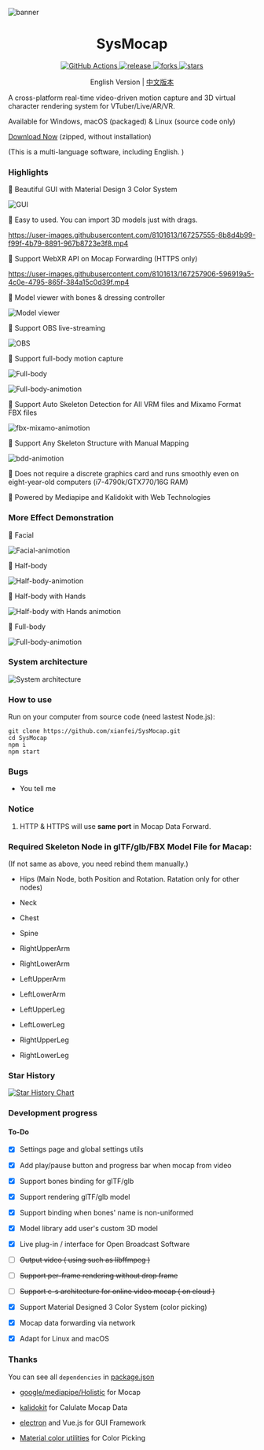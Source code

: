 ![banner](https://user-images.githubusercontent.com/8101613/172903631-e9610e0b-ed46-4c8c-a3f9-3a098265f820.png)

<h1 align="center">
SysMocap
</h1>

<p align="center">
<a href="https://github.com/xianfei/SysMocap/actions" target="_blank">
<img src="https://github.com/xianfei/SysMocap/actions/workflows/main.yml/badge.svg" alt="GitHub Actions" />
</a>
<a href="https://github.com/xianfei/SysMocap/releases" target="_blank">
<img src="https://badgen.net/github/release/xianfei/SysMocap?color=cyan" alt="release" />
</a>
<a href="#" target="_blank">
<img src="https://badgen.net/github/forks/xianfei/SysMocap" alt="forks" />
</a>
<a href="#" target="_blank">
<img src="https://badgen.net/github/stars/xianfei/SysMocap?color=yellow" alt="stars" />
</a>

</p>

<p align="center">
English Version | <a href="./README.zh-cn.md">中文版本</a> 
</p>

A cross-platform real-time video-driven motion capture and 3D virtual character rendering system for VTuber/Live/AR/VR.

Available for Windows, macOS (packaged) & Linux (source code only)

[Download Now](https://github.com/xianfei/SysMocap/releases) (zipped, without installation)

(This is a multi-language software, including English. )

### Highlights

🌟 Beautiful GUI with Material Design 3 Color System

![GUI](https://user-images.githubusercontent.com/8101613/213858480-2210f69d-7c1e-477b-a66c-626245e6b021.jpg)

🌟 Easy to used. You can import 3D models just with drags.

https://user-images.githubusercontent.com/8101613/167257555-8b8d4b99-f99f-4b79-8891-967b8723e3f8.mp4

🌟 Support WebXR API on Mocap Forwarding (HTTPS only)

https://user-images.githubusercontent.com/8101613/167257906-596919a5-4c0e-4795-865f-384a15c0d39f.mp4

🌟 Model viewer with bones & dressing controller

![Model viewer](https://user-images.githubusercontent.com/8101613/172905954-d77fad63-8847-4c95-831c-5d8917f6ee18.png)

🌟 Support OBS live-streaming

![OBS](https://user-images.githubusercontent.com/8101613/172906807-8ef482c2-95cc-4290-8b9b-38f2d5f7a188.jpg)

🌟 Support full-body motion capture

![Full-body](https://user-images.githubusercontent.com/8101613/171019881-8b95a1fd-c513-430e-b55e-a449a3524e7b.png)

![Full-body-animotion](https://user-images.githubusercontent.com/8101613/173759813-4f0d4540-abab-41dd-b343-5fc5b9be4840.png)

🌟 Support Auto Skeleton Detection for All VRM files and Mixamo Format FBX files

![fbx-mixamo-animotion](https://user-images.githubusercontent.com/8101613/173759682-f38c80f8-8c9a-407d-9cec-19a925cae1c0.png)

🌟 Support Any Skeleton Structure with Manual Mapping

![bdd-animotion](https://user-images.githubusercontent.com/8101613/173759924-cbc5cc6c-2b96-444d-a070-3d761d6e04bb.png)

🌟 Does not require a discrete graphics card and runs smoothly even on eight-year-old computers (i7-4790k/GTX770/16G RAM)

🌟 Powered by Mediapipe and Kalidokit with Web Technologies

### More Effect Demonstration

🌟 Facial

![Facial-animotion](https://user-images.githubusercontent.com/8101613/173760130-1cac01ad-b597-438b-a7f5-eaae43ff2538.png)

🌟 Half-body

![Half-body-animotion](https://user-images.githubusercontent.com/8101613/173760381-19117cc7-5ed7-4483-a898-ca540bb67855.png)

🌟 Half-body with Hands

![Half-body with Hands animotion](https://user-images.githubusercontent.com/8101613/173760449-ad3c9c78-c309-43b7-a0bb-873f23b069ec.png)

🌟 Full-body

![Full-body-animotion](https://user-images.githubusercontent.com/8101613/173760510-0f7b2958-11c7-4c98-8950-778af2272d3f.png)

### System architecture

![System architecture](https://user-images.githubusercontent.com/8101613/173760568-a409beac-c966-43d6-a11f-11baf091e078.png)

### How to use

Run on your computer from source code (need lastest Node.js):

```shell
git clone https://github.com/xianfei/SysMocap.git
cd SysMocap
npm i
npm start
```

### Bugs

- You tell me

### Notice

1. HTTP & HTTPS will use **same port** in Mocap Data Forward.

### Required Skeleton Node in glTF/glb/FBX Model File for Macap:

(If not same as above, you need rebind them manually.)

- Hips (Main Node, both Position and Rotation. Ratation only for other nodes)

- Neck

- Chest

- Spine

- RightUpperArm

- RightLowerArm

- LeftUpperArm

- LeftLowerArm

- LeftUpperLeg

- LeftLowerLeg

- RightUpperLeg

- RightLowerLeg

### Star History

[![Star History Chart](https://api.star-history.com/svg?repos=xianfei/SysMocap&type=Date)](https://star-history.com/#xianfei/SysMocap&Date)

### Development progress

#### To-Do

- [x] Settings page and global settings utils

- [x] Add play/pause button and progress bar when mocap from video 

- [x] Support bones binding for glTF/glb

- [x] Support rendering glTF/glb model

- [x] Support binding when bones' name is non-uniformed

- [x] Model library add user's custom 3D model

- [x] Live plug-in / interface for Open Broadcast Software

- [ ] ~~Output video ( using such as libffmpeg )~~

- [ ] ~~Support per-frame rendering without drop frame~~

- [ ] ~~Support c-s architecture for online video mocap ( on cloud )~~

- [x] Support Material Designed 3 Color System (color picking)

- [x] Mocap data forwarding via network

- [x] Adapt for Linux and macOS 

### Thanks

You can see all `dependencies` in [package.json](https://github.com/xianfei/SysMocap/blob/main/package.json)

- [google/mediapipe/Holistic](https://google.github.io/mediapipe/solutions/holistic.html) for Mocap

- [kalidokit](https://github.com/yeemachine/kalidokit) for Calulate Mocap Data

- [electron](https://github.com/electron/electron) and Vue.js for GUI Framework

- [Material color utilities](https://github.com/material-foundation/material-color-utilities) for Color Picking
